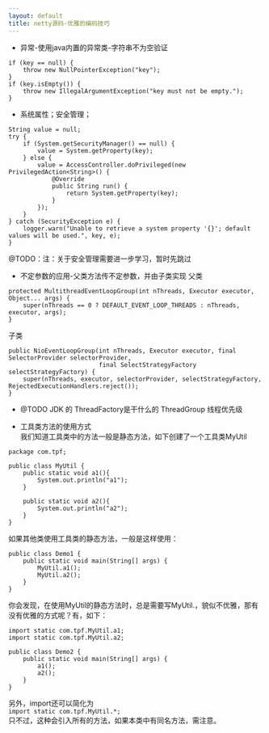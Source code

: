```yaml
---
layout: default
title: netty源码-优雅的编码技巧
---
```



* 异常-使用java内置的异常类-字符串不为空验证
```
if (key == null) {
	throw new NullPointerException("key");
}
if (key.isEmpty()) {
	throw new IllegalArgumentException("key must not be empty.");
}
```

* 系统属性；安全管理；
```
String value = null;
try {
	if (System.getSecurityManager() == null) {
		value = System.getProperty(key);
	} else {
		value = AccessController.doPrivileged(new PrivilegedAction<String>() {
			@Override
			public String run() {
				return System.getProperty(key);
			}
		});
	}
} catch (SecurityException e) {
	logger.warn("Unable to retrieve a system property '{}'; default values will be used.", key, e);
}
```  
@TODO：注：关于安全管理需要进一步学习，暂时先跳过

* 不定参数的应用-父类方法传不定参数，并由子类实现
父类  
```
protected MultithreadEventLoopGroup(int nThreads, Executor executor, Object... args) {
	super(nThreads == 0 ? DEFAULT_EVENT_LOOP_THREADS : nThreads, executor, args);
}
```  
子类  
```
public NioEventLoopGroup(int nThreads, Executor executor, final SelectorProvider selectorProvider,
						 final SelectStrategyFactory selectStrategyFactory) {
	super(nThreads, executor, selectorProvider, selectStrategyFactory, RejectedExecutionHandlers.reject());
}
```

* @TODO JDK 的 ThreadFactory是干什么的
ThreadGroup
线程优先级


* 工具类方法的使用方式  
   我们知道工具类中的方法一般是静态方法，如下创建了一个工具类MyUtil  
   
```
package com.tpf;

public class MyUtil {
    public static void a1(){
        System.out.println("a1");
    }
    
    public static void a2(){
        System.out.println("a2");
    }
}
```

如果其他类使用工具类的静态方法，一般是这样使用：
```
public class Demo1 {
    public static void main(String[] args) {
        MyUtil.a1();
        MyUtil.a2();
    }
}
```  
你会发现，在使用MyUtil的静态方法时，总是需要写MyUtil.，貌似不优雅，那有没有优雅的方式呢？有，如下：
```
import static com.tpf.MyUtil.a1;
import static com.tpf.MyUtil.a2;

public class Demo2 {
    public static void main(String[] args) {
        a1();
        a2();
    }
}
```
另外，import还可以简化为  
`import static com.tpf.MyUtil.*;`  
只不过，这种会引入所有的方法，如果本类中有同名方法，需注意。  